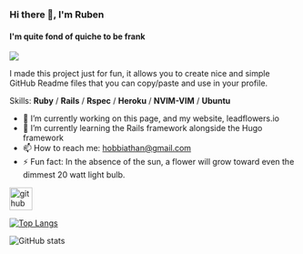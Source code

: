 ### Hi there 👋, I'm Ruben
#### I'm quite fond of quiche to be frank


<p>
    <img src="https://leadflowers.io/images/flowers.png"/>
</p>

I made this project just for fun, it allows you to create nice and simple GitHub Readme files that you can copy/paste and use in your profile.

Skills: **Ruby** / **Rails** / **Rspec** / **Heroku** / **NVIM-VIM** / **Ubuntu**

- 🔭 I’m currently working on this page, and my website, leadflowers.io 
- 🌱 I’m currently learning the Rails framework alongside the Hugo framework 
- 📫 How to reach me: hobbiathan@gmail.com 
- ⚡ Fun fact: In the absence of the sun, a flower will grow toward even the dimmest 20 watt light bulb. 


[<img src='https://cdn.jsdelivr.net/npm/simple-icons@3.0.1/icons/github.svg' alt='github' height='40'>](https://github.com/hobbiathan)  

[![Top Langs](https://github-readme-stats.vercel.app/api/top-langs/?username=hobbiathan)](https://github.com/anuraghazra/github-readme-stats)

![GitHub stats](https://github-readme-stats.vercel.app/api?username=hobbiathan&show_icons=true)  

